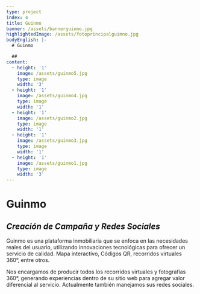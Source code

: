 ```yaml
---
type: project
index: 4
title: Guinmo
banner: /assets/bannerguinmo.jpg
highlightedImage: /assets/fotoprincipalguimno.jpg
bodyEnglish: |-
  # Guinmo

  ##
content:
  - height: '1'
    image: /assets/guinmo5.jpg
    type: image
    width: '3'
  - height: '1'
    image: /assets/guinmo4.jpg
    type: image
    width: '1'
  - height: '1'
    image: /assets/guinmo2.jpg
    type: image
    width: '1'
  - height: '1'
    image: /assets/guinmo3.jpg
    type: image
    width: '1'
  - height: '1'
    image: /assets/guinmo1.jpg
    type: image
    width: '3'
---
```

# Guinmo

## _Creación de Campaña y Redes Sociales_

Guinmo es una plataforma inmobiliaria que se enfoca en las necesidades reales del usuario, utilizando innovaciones tecnológicas para ofrecer un servicio de calidad. Mapa interactivo, Códigos QR, recorridos virtuales 360°, entre otros.

Nos encargamos de producir todos los recorridos virtuales y fotografías 360°, generando experiencias dentro de su sitio web para agregar valor diferencial al servicio.  Actualmente también manejamos sus redes sociales.
